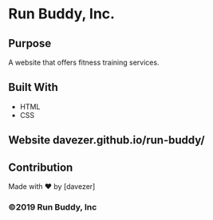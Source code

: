 # Run Buddy, Inc.

## Purpose
A website that offers fitness training services.

## Built With
* HTML
* CSS

## Website davezer.github.io/run-buddy/

## Contribution
Made with ❤️ by [davezer]

### ©️2019 Run Buddy, Inc 

